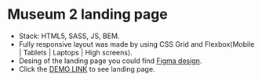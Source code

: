 # Museum 2 landing page

* Stack: HTML5, SASS, JS, BEM.
* Fully responsive layout was made by using CSS Grid and Flexbox(Mobile | Tablets | Laptops | High screens).
* Desing of the landing page you could find [Figma design](https://www.figma.com/file/HL3XGt5ZatvJoYBhOaWY5x/museum-prototype?node-id=323%3A1957).
* Click the [DEMO LINK](https://yehormerzlenko.github.io/museum2/) to see landing page.
